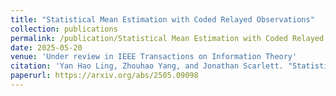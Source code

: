 ```yaml
---
title: "Statistical Mean Estimation with Coded Relayed Observations"
collection: publications
permalink: /publication/Statistical Mean Estimation with Coded Relayed Observations
date: 2025-05-20
venue: 'Under review in IEEE Transactions on Information Theory'
citation: 'Yan Hao Ling, Zhouhao Yang, and Jonathan Scarlett. "Statistical Mean Estimation with Coded Relayed Observations." arXiv preprint arXiv:2505.09098 (2025).'
paperurl: https://arxiv.org/abs/2505.09098
---
```


